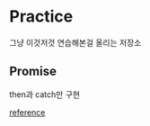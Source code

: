 # Practice
그냥 이것저것 연습해본걸 올리는 저장소

## Promise
then과 catch만 구현

[reference](https://getoutsidedoor.com/2020/03/12/promise-%ea%b5%ac%ed%98%84%ed%95%b4%eb%b3%b4%eb%a9%b0-%ec%9b%90%eb%a6%ac-%ec%82%b4%ed%8e%b4%eb%b3%b4%ea%b8%b0/)

